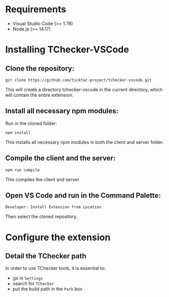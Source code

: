 # Requirements

- Visual Studio Code  (>= 1.78)
- Node.js (>= 14.17)

# Installing TChecker-VSCode

## Clone the repository:

```
git clone https://github.com/ticktac-project/tchecker-vscode.git
```
This will create a directory tchecker-vscode in the current directory, which will contain the entire extension.

## Install all necessary npm modules:

Run in the cloned folder:
```
npm install
```
This installs all necessary npm modules in both the client and server folder.

## Compile the client and the server:

```
npm run compile
```
This compiles the client and server.

## Open VS Code and run in the Command Palette:

```
Developer: Install Extension from Location
```

Then select the cloned repository.

# Configure the extension

## Detail the TChecker path

In order to use TChecker tools, it is essential to:
- go in ```Settings```
- search for ```TChecker```
- put the build path in the ```Path``` box
